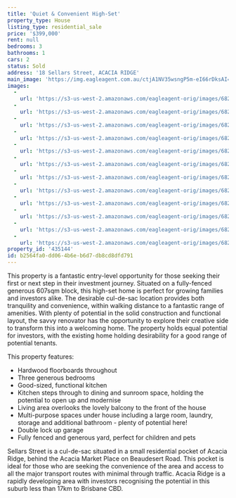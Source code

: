 ```yaml
---
title: 'Quiet & Convenient High-Set'
property_type: House
listing_type: residential_sale
price: '$399,000'
rent: null
bedrooms: 3
bathrooms: 1
cars: 2
status: Sold
address: '18 Sellars Street, ACACIA RIDGE'
main_image: 'https://img.eagleagent.com.au/ctjA1NV35wsngP5m-eI66rDksAI=/1280x854/smart/https://s3-us-west-2.amazonaws.com/eagleagent-orig/images/6820934/124447590-image-M.jpg'
images:
  -
    url: 'https://s3-us-west-2.amazonaws.com/eagleagent-orig/images/6820945/124447590-image-K.jpg'
  -
    url: 'https://s3-us-west-2.amazonaws.com/eagleagent-orig/images/6820944/124447590-image-J.jpg'
  -
    url: 'https://s3-us-west-2.amazonaws.com/eagleagent-orig/images/6820943/124447590-image-I.jpg'
  -
    url: 'https://s3-us-west-2.amazonaws.com/eagleagent-orig/images/6820942/124447590-image-H.jpg'
  -
    url: 'https://s3-us-west-2.amazonaws.com/eagleagent-orig/images/6820941/124447590-image-G.jpg'
  -
    url: 'https://s3-us-west-2.amazonaws.com/eagleagent-orig/images/6820940/124447590-image-F.jpg'
  -
    url: 'https://s3-us-west-2.amazonaws.com/eagleagent-orig/images/6820939/124447590-image-E.jpg'
  -
    url: 'https://s3-us-west-2.amazonaws.com/eagleagent-orig/images/6820938/124447590-image-D.jpg'
  -
    url: 'https://s3-us-west-2.amazonaws.com/eagleagent-orig/images/6820937/124447590-image-C.jpg'
  -
    url: 'https://s3-us-west-2.amazonaws.com/eagleagent-orig/images/6820936/124447590-image-B.jpg'
  -
    url: 'https://s3-us-west-2.amazonaws.com/eagleagent-orig/images/6820935/124447590-image-A.jpg'
  -
    url: 'https://s3-us-west-2.amazonaws.com/eagleagent-orig/images/6820934/124447590-image-M.jpg'
property_id: '435144'
id: b2564fa0-dd06-4b6e-b6d7-db8cd8dfd791
---
```

This property is a fantastic entry-level opportunity for those seeking their first or next step in their investment journey. Situated on a fully-fenced generous 607sqm block, this high-set home is perfect for growing families and investors alike. The desirable cul-de-sac location provides both tranquility and convenience, within walking distance to a fantastic range of amenities. With plenty of potential in the solid construction and functional layout, the savvy renovator has the opportunity to explore their creative side to transform this into a welcoming home. The property holds equal potential for investors, with the existing home holding desirability for a good range of potential tenants.

This property features:

*  Hardwood floorboards throughout
*  Three generous bedrooms
*  Good-sized, functional kitchen
*  Kitchen steps through to dining and sunroom space, holding the potential to open up and modernise
*  Living area overlooks the lovely balcony to the front of the house
*  Multi-purpose spaces under house including a large room, laundry, storage and additional bathroom - plenty of potential here!
*  Double lock up garage
*  Fully fenced and generous yard, perfect for children and pets

Sellars Street is a cul-de-sac situated in a small residential pocket of Acacia Ridge, behind the Acacia Market Place on Beaudesert Road. This pocket is ideal for those who are seeking the convenience of the area and access to all the major transport routes with minimal through traffic. Acacia Ridge is a rapidly developing area with investors recognising the potential in this suburb less than 17km to Brisbane CBD.